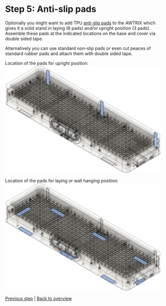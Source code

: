 # Step 5: Anti-slip pads
Optionally you might want to add TPU [anti-slip pads](../print/antislip/antislip.stl) to the AWTRIX which gives it a solid stand in laying (8 pads) and/or upright position (3 pads).
Assemble these pads at the indicated locations on the base and cover via double sided tape. 

Alternatively you can use standard non-slip pads or even cut peaces of standard rubber pads and attach them with double sided tape.

Location of the pads for upright position:
<img src="./antislip/antislip_upright.png"/>

Location of the pads for laying or wall hanging position:
<img src="./antislip/antislip_back.png"/>


[Previous step](./step_4.md) |
[Back to overview](../README.md) 